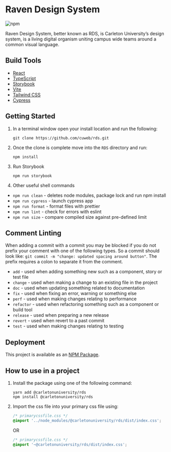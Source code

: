 # Raven Design System

![npm](https://img.shields.io/npm/v/@carletonuniversity/rds)

Raven Design System, better known as RDS, is Carleton University’s design system, is a living digital organism uniting campus wide teams around a common visual language.

## Build Tools

- [React](https://reactjs.org/)
- [TypeScript](https://www.typescriptlang.org/)
- [Storybook](https://storybook.js.org/)
- [Vite](https://vitejs.dev/)
- [Tailwind CSS](https://tailwindcss.com/)
- [Cypress](https://www.cypress.io)

## Getting Started

1. In a terminal window open your install location and run the following:

   ```shell
   git clone https://github.com/cuweb/rds.git
   ```

2. Once the clone is complete move into the `RDS` directory and run:

   ```shell
   npm install
   ```

3. Run Storybook

   ```shell
   npm run storybook
   ```

4. Other useful shell commands

- `npm run clean` - deletes node modules, package lock and run npm install
- `npm run cypress` - launch cypress app
- `npm run format` - format files with prettier
- `npm run lint` - check for errors with eslint
- `npm run size` - compare compiled size against pre-defined limit

## Comment Linting

When adding a commit with a commit you may be blocked if you do not prefix your comment with one of the following types. So a commit should look like: `git commit -m "change: updated spacing around button"`. The prefix requires a colon to separate it from the comment.

- `add` - used when adding something new such as a component, story or test file
- `change` - used when making a change to an existing file in the project
- `doc` - used when updating something related to documentation
- `fix` - used when fixing an error, warning or something else
- `perf` - used when making changes relating to performance
- `refactor` - used when refactoring something such as a component or build tool
- `release` - used when preparing a new release
- `revert` - used when revert to a past commit
- `test` - used when making changes relating to testing

## Deployment

This project is available as an [NPM Package](https://www.npmjs.com/package/@carletonuniversity/rds).

## How to use in a project

1. Install the package using one of the following command:

   ```shell
   yarn add @carletonuniversity/rds
   npm install @carletonuniversity/rds
   ```

2. Import the css file into your primary css file using:

   ```css
   /* primarycssfile.css */
   @import '../node_modules/@carletonuniversity/rds/dist/index.css';
   ```

   OR

   ```css
   /* primarycssfile.css */
   @import '~@carletonuniversity/rds/dist/index.css';
   ```
